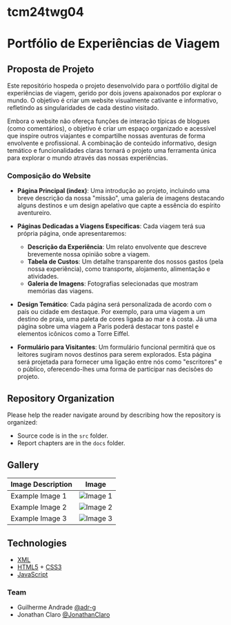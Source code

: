 # tcm24twg04
# Portfólio de Experiências de Viagem

## Proposta de Projeto
Este repositório hospeda o projeto desenvolvido para o portfólio digital de experiências de viagem, gerido por dois jovens apaixonados por explorar o mundo. O objetivo é criar um website visualmente cativante e informativo, refletindo as singularidades de cada destino visitado.

Embora o website não ofereça funções de interação típicas de blogues (como comentários), o objetivo é criar um espaço organizado e acessível que inspire outros viajantes e compartilhe nossas aventuras de forma envolvente e profissional. A combinação de conteúdo informativo, design temático e funcionalidades claras tornará o projeto uma ferramenta única para explorar o mundo através das nossas experiências.

### Composição do Website
- **Página Principal (index)**: Uma introdução ao projeto, incluindo uma breve descrição da nossa "missão", uma galeria de imagens destacando alguns destinos e um design apelativo que capte a essência do espírito aventureiro.
  
- **Páginas Dedicadas a Viagens Específicas**: Cada viagem terá sua própria página, onde apresentaremos:
  - **Descrição da Experiência**: Um relato envolvente que descreve brevemente nossa opinião sobre a viagem.
  - **Tabela de Custos**: Um detalhe transparente dos nossos gastos (pela nossa experiência), como transporte, alojamento, alimentação e atividades.
  - **Galeria de Imagens**: Fotografias selecionadas que mostram memórias das viagens.

- **Design Temático**: Cada página será personalizada de acordo com o país ou cidade em destaque. Por exemplo, para uma viagem a um destino de praia, uma paleta de cores ligada ao mar e à costa. Já uma página sobre uma viagem a Paris poderá destacar tons pastel e elementos icônicos como a Torre Eiffel.

- **Formulário para Visitantes**: Um formulário funcional permitirá que os leitores sugiram novos destinos para serem explorados. Esta página será projetada para fornecer uma ligação entre nós como "escritores" e o público, oferecendo-lhes uma forma de participar nas decisões do projeto.

## Repository Organization
Please help the reader navigate around by describing how the repository is organized:

- Source code is in the `src` folder.
- Report chapters are in the `docs` folder.

## Gallery

| Image Description | Image |
|-------------------|-------|
| Example Image 1   | ![Image 1](Boston_Back_Bay.jpg) |
| Example Image 2   | ![Image 2](link_to_image_2) |
| Example Image 3   | ![Image 3](link_to_image_3) |

## Technologies

- [XML](https://www.w3schools.com/xml/)
- [HTML5](https://www.w3schools.com/html/html5_intro.asp) + [CSS3](https://www.w3schools.com/css/css_intro.asp)
- [JavaScript](https://www.w3schools.com/js/)



### Team
- Guilherme Andrade [@adr-g](https://github.com/adr-g)
- Jonathan Claro [@JonathanClaro](https://github.com/JonathanClaro)
